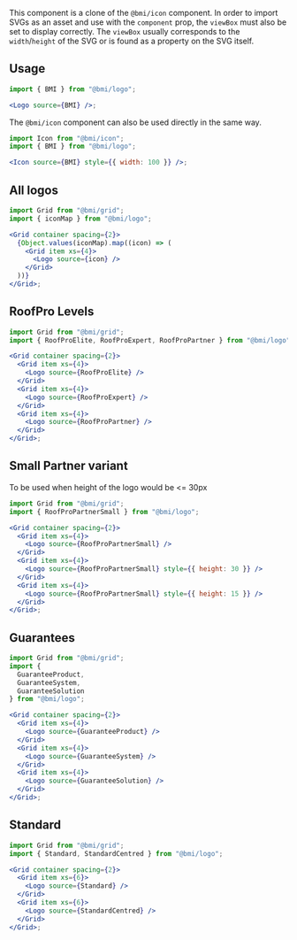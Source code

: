This component is a clone of the `@bmi/icon` component. In order to import SVGs
as an asset and use with the `component` prop, the `viewBox` must also be set to
display correctly. The `viewBox` usually corresponds to the `width`/`height` of
the SVG or is found as a property on the SVG itself.

## Usage

```jsx
import { BMI } from "@bmi/logo";

<Logo source={BMI} />;
```

The `@bmi/icon` component can also be used directly in the same way.

```jsx
import Icon from "@bmi/icon";
import { BMI } from "@bmi/logo";

<Icon source={BMI} style={{ width: 100 }} />;
```

## All logos

```jsx
import Grid from "@bmi/grid";
import { iconMap } from "@bmi/logo";

<Grid container spacing={2}>
  {Object.values(iconMap).map((icon) => (
    <Grid item xs={4}>
      <Logo source={icon} />
    </Grid>
  ))}
</Grid>;
```

## RoofPro Levels

```jsx
import Grid from "@bmi/grid";
import { RoofProElite, RoofProExpert, RoofProPartner } from "@bmi/logo";

<Grid container spacing={2}>
  <Grid item xs={4}>
    <Logo source={RoofProElite} />
  </Grid>
  <Grid item xs={4}>
    <Logo source={RoofProExpert} />
  </Grid>
  <Grid item xs={4}>
    <Logo source={RoofProPartner} />
  </Grid>
</Grid>;
```

## Small Partner variant

To be used when height of the logo would be <= 30px

```jsx
import Grid from "@bmi/grid";
import { RoofProPartnerSmall } from "@bmi/logo";

<Grid container spacing={2}>
  <Grid item xs={4}>
    <Logo source={RoofProPartnerSmall} />
  </Grid>
  <Grid item xs={4}>
    <Logo source={RoofProPartnerSmall} style={{ height: 30 }} />
  </Grid>
  <Grid item xs={4}>
    <Logo source={RoofProPartnerSmall} style={{ height: 15 }} />
  </Grid>
</Grid>;
```

## Guarantees

```jsx
import Grid from "@bmi/grid";
import {
  GuaranteeProduct,
  GuaranteeSystem,
  GuaranteeSolution
} from "@bmi/logo";

<Grid container spacing={2}>
  <Grid item xs={4}>
    <Logo source={GuaranteeProduct} />
  </Grid>
  <Grid item xs={4}>
    <Logo source={GuaranteeSystem} />
  </Grid>
  <Grid item xs={4}>
    <Logo source={GuaranteeSolution} />
  </Grid>
</Grid>;
```

## Standard

```jsx
import Grid from "@bmi/grid";
import { Standard, StandardCentred } from "@bmi/logo";

<Grid container spacing={2}>
  <Grid item xs={6}>
    <Logo source={Standard} />
  </Grid>
  <Grid item xs={6}>
    <Logo source={StandardCentred} />
  </Grid>
</Grid>;
```
